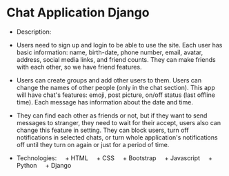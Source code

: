 # Chat Application Django

- Description:
+ Users need to sign up and login to be able to use the site. Each user has basic information: name, birth-date, phone number, email, avatar, address, social media links, and friend counts. They can make friends with each other, so we have friend features.

+ Users can create groups and add other users to them. Users can change the names of other people (only in the chat section). This app will have chat's features: emoji, post picture, on/off status (last offline time). Each message has information about the date and time.

+ They can find each other as friends or not, but if they want to send messages to stranger, they need to wait for their accept, users also can change this feature in setting. They can block users, turn off notifications in selected chats, or turn whole application's notifications off until they turn on again or just for a period of time.

- Technologies:
    + HTML
    + CSS
    + Bootstrap
    + Javascript
    + Python
    + Django